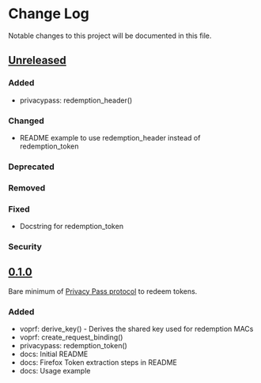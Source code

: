 # Change Log
Notable changes to this project will be documented in this file.

## [Unreleased]
### Added
- privacypass: redemption_header()
### Changed
- README example to use redemption_header instead of redemption_token
### Deprecated
### Removed
### Fixed
- Docstring for redemption_token
### Security


## [0.1.0]
Bare minimum of [Privacy Pass protocol](https://privacypass.github.io/) to redeem tokens.
### Added
- voprf: derive_key() - Derives the shared key used for redemption MACs
- voprf: create_request_binding()
- privacypass: redemption_token()
- docs: Initial README
- docs: Firefox Token extraction steps in README
- docs: Usage example

[Unreleased]: https://github.com/sergebakharev/privacypass/compare/v0.1.0...HEAD
[0.1.0]: https://github.com/sergebakharev/privacypass/releases/tag/v0.1.0
